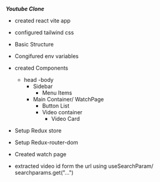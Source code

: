 ***Youtube Clone***
- created react vite app
- configured tailwind css
- Basic Structure
- Congifured env variables
- created Components
    - head
    -body
        - Sidebar
          - Menu Items
        - Main Container/ WatchPage
          - Button List
          - Video container
            - Video Card
        
    
- Setup Redux store
- Setup Redux-router-dom
- Created watch page
- extracted video id form the url using useSearchParam/ searchparams.get("...")


